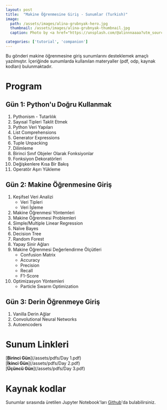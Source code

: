 ```yaml
---
layout: post
title:  "Makine Öğrenmesine Giriş - Sunumlar (Turkish)"
image:
  path: /assets/images/alina-grubnyak-hero.jpg
  thumbnail: /assets/images/alina-grubnyak-thumbnail.jpg
  caption: Photo by <a href="https://unsplash.com/@alinnnaaaa?utm_source=unsplash&utm_medium=referral&utm_content=creditCopyText">Alina Grubnyak</a> on <a href="https://unsplash.com/s/photos/neural-network?utm_source=unsplash&utm_medium=referral&utm_content=creditCopyText">Unsplash</a>

categories: ['tutorial', 'companion']
---
```


Bu gönderi makine öğrenmesine giriş sunumlarını desteklemek amaçlı yazılmıştır.
İçeriğinde sunumlarda kullanılan materyaller (pdf, odp, kaynak kodları)
bulunmaktadır.

# Program

## Gün 1: Python'u Doğru Kullanmak

1. Pythonism - Tutarlılık
2. Sayısal Tipleri Taklit Etmek
3. Python Veri Yapıları
4. List Comprehensions
5. Generator Expressions
6. Tuple Unpacking
7. Dilimleme
8. Birinci Sınıf Objeler Olarak Fonksiyonlar
9. Fonksiyon Dekoratörleri
10. Değişkenlere Kısa Bir Bakış
11. Operatör Aşırı Yükleme

## Gün 2: Makine Öğrenmesine Giriş

1. Keşifsel Veri Analizi
    * Veri Tipleri
    * Veri İşleme
2. Makine Öğrenmesi Yöntemleri
3. Makine Öğrenmesi Problemleri
4. Simple/Multiple Linear Regression
5. Naïve Bayes
6. Decision Tree
7. Random Forest
8. Yapay Sinir Ağları
9. Makine Öğrenmesi Değerlendirme Ölçütleri
    * Confusion Matrix
    * Accuracy
    * Precision
    * Recall
    * F1-Score
10. Optimizasyon Yöntemleri
    * Particle Swarm Optimization

## Gün 3: Derin Öğrenmeye Giriş

1. Vanilla Derin Ağlar
2. Convolutional Neural Networks
3. Autoencoders

# Sunum Linkleri

[**Birinci Gün**](/assets/pdfs/Day 1.pdf)  
[**İkinci Gün**](/assets/pdfs/Day 2.pdf)  
[**Üçüncü Gün**](/assets/pdfs/Day 3.pdf)

# Kaynak kodlar

Sunumlar sırasında üretilen Jupyter Notebook'ları
[Github](https://github.com/tustunkok/tbd-demos)'da bulabilirsiniz.
